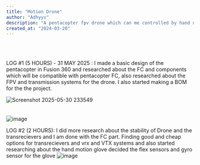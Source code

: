 ```yaml
---
title: "Motion Drone"
author: "Adhyys"
description: "A pentacopter fpv drone which can me controlled by hand motion sensor gloves"
created_at: "2024-03-20"
---
```


<br><br>


LOG #1 (5 HOURS) - 31 MAY 2025 :
I made a basic design of the pentacopter in Fusion 360 and researched about the FC and components which will be compatible with pentacopter FC, also researched about the FPV and transmission systems for the drone. I also started making a BOM for the the project.

![Screenshot 2025-05-30 233549](https://github.com/user-attachments/assets/46aa4f91-2d65-41a9-8f84-b3f00e5fc523)
<br><br><br>
![image](https://github.com/user-attachments/assets/d3312348-025e-4584-be70-8b4778ae442e)


LOG #2 (2 HOURS):
I did more research about the stability of Drone and the transrecievers and I am done with the FC part. Finding good and cheap options for transrecievers and vrx and VTX systems and also started researching about the hand motion glove decided the flex sensors and gyro sensor for the glove 
![image](https://github.com/user-attachments/assets/a7d7c588-0cc5-4068-8821-eede5ef7cc01)
